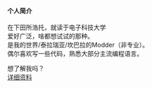 #### 个人简介
在下田所浩托，就读于电子科技大学  
爱好广泛，啥都想试试的那种。  
是我的世界/泰拉瑞亚/坎巴拉的Modder（非专业）。  
偶尔喜欢写一些代码，熟悉大部分主流编程语言。    
  
想了解我吗？  
[详细资料](https://github.com/TansuoTro/TansuoTro/blob/master/README-zh.md)  
  
